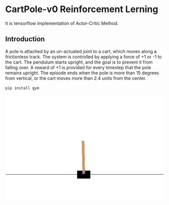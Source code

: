 # CartPole-v0 Reinforcement Lerning
It is tensorflow implementation of  Actor-Critic Method. 

## Introduction 
A pole is attached by an un-actuated joint to a cart, which moves along a frictionless track. The system is controlled by applying a force of +1 or -1 to the cart. The pendulum starts upright, and the goal is to prevent it from falling over. A reward of +1 is provided for every timestep that the pole remains upright. The episode ends when the pole is more than 15 degrees from vertical, or the cart moves more than 2.4 units from the center.

```python
pip install gym

```

![Before Training](start.gif)
